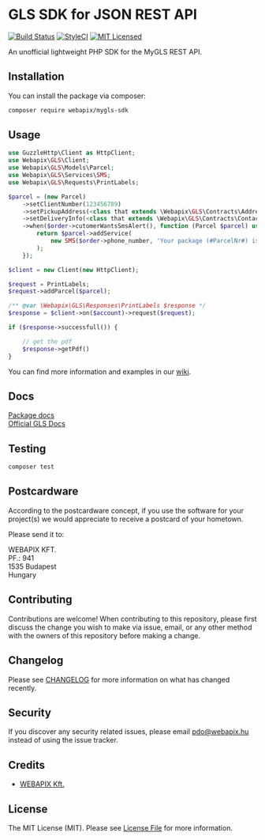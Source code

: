 # GLS SDK for JSON REST API
[![Build Status](https://travis-ci.com/webapix/mygls-sdk.svg?branch=master)](https://travis-ci.com/webapix/mygls-sdk)
[![StyleCI](https://github.styleci.io/repos/295666140/shield?branch=master)](https://github.styleci.io/repos/295666140?branch=master)
[![MIT Licensed](https://img.shields.io/badge/license-MIT-brightgreen.svg?style=flat-square)](LICENSE.md)


An unofficial lightweight PHP SDK for the MyGLS REST API.

## Installation

You can install the package via composer:

```bash
composer require webapix/mygls-sdk
```

## Usage

``` php
use GuzzleHttp\Client as HttpClient;
use Webapix\GLS\Client;
use Webapix\GLS\Models\Parcel;
use Webapix\GLS\Services\SMS;
use Webapix\GLS\Requests\PrintLabels;

$parcel = (new Parcel)
    ->setClientNumber(123456789)
    ->setPickupAddress(<class that extends \Webapix\GLS\Contracts\Address>)
    ->setDeliveryInfo(<class that extends \Webapix\GLS\Contracts\Contact>)
    ->when($order->cutomerWantsSmsAlert(), function (Parcel $parcel) use ($order) {
        return $parcel->addService(
            new SMS($order->phone_number, 'Your package (#ParcelNr#) is on its way to GLS facility!')
        );
    });

$client = new Client(new HttpClient);

$request = PrintLabels;
$request->addParcel($parcel);

/** @var \Webapix\GLS\Responses\PrintLabels $response */
$response = $client->on($account)->request($request);

if ($response->successfull()) {

    // get the pdf
    $response->getPdf()
}
```

You can find more information and examples in our [wiki](https://github.com/webapix/mygls-sdk/wiki).

## Docs
[Package docs](https://github.com/webapix/mygls-sdk/wiki)   
[Official GLS Docs](https://api.mygls.hu/)

## Testing

``` bash
composer test
```

## Postcardware
According to the postcardware concept, if you use the software for your project(s) we would appreciate to receive a postcard of your hometown.

Please send it to:

WEBAPIX KFT.   
PF.: 941   
1535 Budapest   
Hungary

## Contributing

Contributions are welcome! When contributing to this repository, please first discuss the change you wish to make via issue, email, or any other method with the owners of this repository before making a change.

## Changelog

Please see [CHANGELOG](CHANGELOG.md) for more information on what has changed recently.

## Security

If you discover any security related issues, please email pdo@webapix.hu instead of using the issue tracker.

## Credits

- [WEBAPIX Kft.](https://webapix.hu)

## License

The MIT License (MIT). Please see [License File](LICENSE.md) for more information.